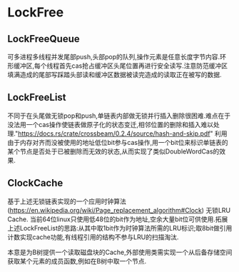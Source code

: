 # LockFree

## LockFreeQueue   
可多进程多线程并发尾部push,头部pop的队列,操作元素是任意长度字节内容.环形缓冲区,每个线程首先cas抢占缓冲区头尾位置再进行安全读写.注意防范缓冲区填满造成的尾部写踩踏头部读和缓冲区数据被读完造成的读取正在被写的数据.

## LockFreeList   
不同于在头尾做无锁pop和push,单链表内部做无锁并行插入删除很困难.难点在于没法用一个cas操作使链表做原子化的状态变迁,相邻位置的删除和插入难以处理."https://docs.rs/crate/crossbeam/0.2.4/source/hash-and-skip.pdf" 利用由于内存对齐而没被使用的地址低位bit参与cas操作,用一个bit位来标识单链表的某个节点是否处于已被删除而无效的状态,从而实现了类似DoubleWordCas的效果.

## ClockCache   
基于上述无锁链表实现的一个应用时钟算法(https://en.wikipedia.org/wiki/Page_replacement_algorithm#Clock) 无锁LRU Cache.
当前64位linux只使用低48位的bit作为地址,空余大量bit位可供使用.拓展上述LockFreeList的思路:从其中取1bit作为时钟算法所需的LRU标识;取8bit做引用计数实现cache功能,有线程引用的结构不参与LRU的扫描淘汰.       

本意是为B树提供一个读取磁盘块的Cache,外部使用类需实现一个从后备存储空间获取某个元素的成员函数,例如在B树中取一个节点.